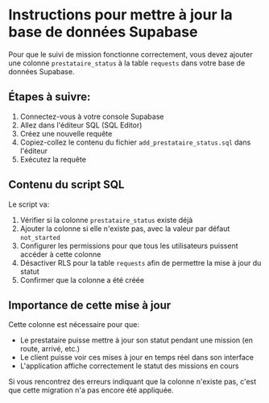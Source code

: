 # Instructions pour mettre à jour la base de données Supabase

Pour que le suivi de mission fonctionne correctement, vous devez ajouter une colonne `prestataire_status` à la table `requests` dans votre base de données Supabase.

## Étapes à suivre:

1. Connectez-vous à votre console Supabase
2. Allez dans l'éditeur SQL (SQL Editor)
3. Créez une nouvelle requête
4. Copiez-collez le contenu du fichier `add_prestataire_status.sql` dans l'éditeur
5. Exécutez la requête

## Contenu du script SQL

Le script va:
1. Vérifier si la colonne `prestataire_status` existe déjà
2. Ajouter la colonne si elle n'existe pas, avec la valeur par défaut `not_started`
3. Configurer les permissions pour que tous les utilisateurs puissent accéder à cette colonne
4. Désactiver RLS pour la table `requests` afin de permettre la mise à jour du statut
5. Confirmer que la colonne a été créée

## Importance de cette mise à jour

Cette colonne est nécessaire pour que:
- Le prestataire puisse mettre à jour son statut pendant une mission (en route, arrivé, etc.)
- Le client puisse voir ces mises à jour en temps réel dans son interface
- L'application affiche correctement le statut des missions en cours

Si vous rencontrez des erreurs indiquant que la colonne n'existe pas, c'est que cette migration n'a pas encore été appliquée.